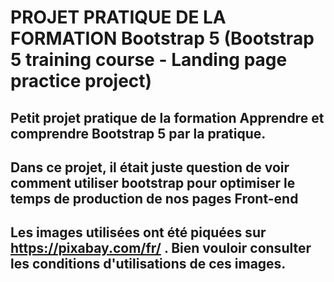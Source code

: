 # PROJET PRATIQUE DE LA FORMATION Bootstrap 5 (Bootstrap 5 training course - Landing page practice project)

## Petit projet pratique de la formation Apprendre et comprendre Bootstrap 5 par la pratique.
## Dans ce projet, il était juste question de voir comment utiliser bootstrap pour optimiser le temps de production de nos pages Front-end
## Les images utilisées ont été piquées sur https://pixabay.com/fr/ . Bien vouloir consulter les conditions d'utilisations de ces images.
